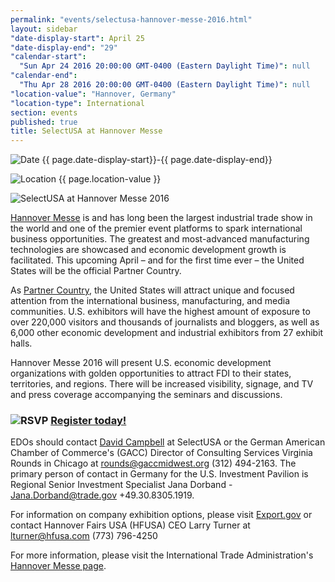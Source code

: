 ```yaml
---
permalink: "events/selectusa-hannover-messe-2016.html"
layout: sidebar
"date-display-start": April 25
"date-display-end": "29"
"calendar-start": 
  "Sun Apr 24 2016 20:00:00 GMT-0400 (Eastern Daylight Time)": null
"calendar-end": 
  "Thu Apr 28 2016 20:00:00 GMT-0400 (Eastern Daylight Time)": null
"location-value": "Hannover, Germany"
"location-type": International
section: events
published: true
title: SelectUSA at Hannover Messe
---
```


![Date](https://google.github.io/material-design-icons/action/svg/design/ic_event_24px.svg "Date") {{ page.date-display-start}}-{{ page.date-display-end}}

![Location](http://google.github.io/material-design-icons/social/svg/design/ic_location_city_24px.svg "Location") {{ page.location-value }}

![SelectUSA at Hannover Messe 2016]({{site.baseurl}}/images/HM16Banner_white_largest.jpg)

[Hannover Messe](http://www.hannovermesse.de/home) is and has long been the largest industrial trade show in the world and one of the premier event platforms to spark international business opportunities. The greatest and most-advanced manufacturing technologies are showcased and economic development growth is facilitated. This upcoming April – and for the first time ever – the United States will be the official Partner Country.

As [Partner Country](http://www.hannovermesse.de/en/program/partner-country/), the United States will attract unique and focused attention from the international business, manufacturing, and media communities. U.S. exhibitors will have the highest amount of exposure to over 220,000 visitors and thousands of journalists and bloggers, as well as 6,000 other economic development and industrial exhibitors from 27 exhibit halls.

Hannover Messe 2016 will present U.S. economic development organizations with golden opportunities to attract FDI to their states, territories, and regions. There will be increased visibility, signage, and TV and press coverage accompanying the seminars and discussions. 

### ![RSVP](https://google.github.io/material-design-icons/content/svg/design/ic_send_24px.svg "RSVP") [Register today!](http://www.export.gov/pennsylvania/pittsburgh/hm16interestregistration/index.asp)


EDOs should contact [David Campbell](mailto:david.campbell@trade.gov) at SelectUSA or the German American Chamber of Commerce's (GACC) Director of Consulting Services Virginia Rounds in Chicago at [rounds@gaccmidwest.org](mailto:rounds@gaccmidwest.org?Subject=Hannover%20Messe%202016%20EDO%20registration) (312) 494-2163. The primary person of contact in Germany for the U.S. Investment Pavilion is Regional Senior Investment Specialist Jana Dorband - [Jana.Dorband@trade.gov](mailto:Jana.Dorband@trade.gov?Subject=Hannover%20Messe%202016%20EDO%20registration) +49.30.8305.1919.

For information on company exhibition options, please visit [Export.gov](http://www.export.gov/germany/TradeShowsEvents/FeaturedGermanTradeShows/hannoverfair/index.asp) or contact Hannover Fairs USA (HFUSA) CEO Larry Turner at [lturner@hfusa.com](mailto:lturner@hfusa.com?Subject=Hannover%20Messe%202016%20company%20exhibitor%20registration) (773) 796-4250 

For more information, please visit the International Trade Administration's [Hannover Messe page](http://trade.gov/events/hannovermesse/).
